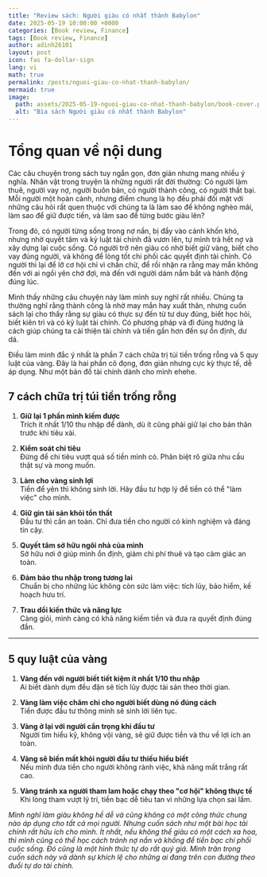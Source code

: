 ```yaml
---
title: "Review sách: Người giàu có nhất thành Babylon"
date: 2025-05-19 10:00:00 +0000
categories: [Book review, Finance]
tags: [Book review, Finance]
author: adinh26101
layout: post
icon: fas fa-dollar-sign
lang: vi
math: true
permalink: /posts/nguoi-giau-co-nhat-thanh-babylon/
mermaid: true
image:
  path: assets/2025-05-19-nguoi-giau-co-nhat-thanh-babylon/book-cover.png
  alt: "Bìa sách Người giàu có nhất thành Babylon"
---
```

# Tổng quan về nội dung
<p>Các câu chuyện trong sách tuy ngắn gọn, đơn giản nhưng mang nhiều ý nghĩa. Nhân vật trong truyện là những người rất đời thường: Có người làm thuê, người vay nợ, người buôn bán, có người thành công, có người thất bại. Mỗi người một hoàn cảnh, nhưng điểm chung là họ đều phải đối mặt với những câu hỏi rất quen thuộc với chúng ta là làm sao để không nghèo mãi, làm sao để giữ được tiền, và làm sao để từng bước giàu lên?</p>

<p>Trong đó, có người từng sống trong nợ nần, bị đẩy vào cảnh khốn khó, nhưng nhờ quyết tâm và kỷ luật tài chính đã vươn lên, tự mình trả hết nợ và xây dựng lại cuộc sống. Có người trở nên giàu có nhờ biết giữ vàng, biết cho vay đúng người, và không để lòng tốt chi phối các quyết định tài chính. Có người thì lại để lỡ cơ hội chỉ vì chần chừ, để rồi nhận ra rằng may mắn không đến với ai ngồi yên chờ đợi, mà đến với người dám nắm bắt và hành động đúng lúc.</p>

<p>Mình thấy những câu chuyện này làm mình suy nghĩ rất nhiều. Chúng ta thường nghĩ rằng thành công là nhờ may mắn hay xuất thân, nhưng cuốn sách lại cho thấy rằng sự giàu có thực sự đến từ tư duy đúng, biết học hỏi, biết kiên trì và có kỷ luật tài chính. Có phương pháp và đi đúng hướng là cách giúp chúng ta cải thiện tài chính và tiến gần hơn đến sự ổn định, dư dả.</p>

<p>Điều làm mình đắc ý nhất là phần 7 cách chữa trị túi tiền trống rỗng và 5 quy luật của vàng. Đây là hai phần cô đọng, đơn giản nhưng cực kỳ thực tế, dễ áp dụng. Như một bản đồ tài chính dành cho mình ehehe.</p>

## 7 cách chữa trị túi tiền trống rỗng

1. **Giữ lại 1 phần mình kiếm được**  
   Trích ít nhất 1/10 thu nhập để dành, dù ít cũng phải giữ lại cho bản thân trước khi tiêu xài.

2. **Kiểm soát chi tiêu**  
   Đừng để chi tiêu vượt quá số tiền mình có. Phân biệt rõ giữa nhu cầu thật sự và mong muốn.

3. **Làm cho vàng sinh lợi**  
   Tiền để yên thì không sinh lời. Hãy đầu tư hợp lý để tiền có thể "làm việc" cho mình.

4. **Giữ gìn tài sản khỏi tổn thất**  
   Đầu tư thì cần an toàn. Chỉ đưa tiền cho người có kinh nghiệm và đáng tin cậy.

5. **Quyết tâm sở hữu ngôi nhà của mình**  
   Sở hữu nơi ở giúp mình ổn định, giảm chi phí thuê và tạo cảm giác an toàn.

6. **Đảm bảo thu nhập trong tương lai**  
   Chuẩn bị cho những lúc không còn sức làm việc: tích lũy, bảo hiểm, kế hoạch hưu trí.

7. **Trau dồi kiến thức và năng lực**  
   Càng giỏi, mình càng có khả năng kiếm tiền và đưa ra quyết định đúng đắn.

---

## 5 quy luật của vàng

1. **Vàng đến với người biết tiết kiệm ít nhất 1/10 thu nhập**  
   Ai biết dành dụm đều đặn sẽ tích lũy được tài sản theo thời gian.

2. **Vàng làm việc chăm chỉ cho người biết dùng nó đúng cách**  
   Tiền được đầu tư thông minh sẽ sinh lời liên tục.

3. **Vàng ở lại với người cẩn trọng khi đầu tư**  
   Người tìm hiểu kỹ, không vội vàng, sẽ giữ được tiền và thu về lợi ích an toàn.

4. **Vàng sẽ biến mất khỏi người đầu tư thiếu hiểu biết**  
   Nếu mình đưa tiền cho người không rành việc, khả năng mất trắng rất cao.

5. **Vàng tránh xa người tham lam hoặc chạy theo "cơ hội" không thực tế**  
   Khi lòng tham vượt lý trí, tiền bạc dễ tiêu tan vì những lựa chọn sai lầm.

<i>Mình nghĩ làm giàu không hề dễ và cũng không có một công thức chung nào áp dụng cho tất cả mọi người. Nhưng cuốn sách như một bài học tài chính rất hữu ích cho mình. Ít nhất, nếu không thể giàu có một cách xa hoa, thì mình cũng có thể học cách tránh nợ nần và không để tiền bạc chi phối cuộc sống. Đó cũng là một hình thức tự do rất quý giá. Mình trân trọng cuốn sách này và dành sự khích lệ cho những ai đang trên con đường theo đuổi tự do tài chính.</i>